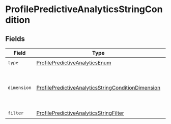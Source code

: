 # ProfilePredictiveAnalyticsStringCondition


## Fields

| Field                                                                                                                               | Type                                                                                                                                | Required                                                                                                                            | Description                                                                                                                         |
| ----------------------------------------------------------------------------------------------------------------------------------- | ----------------------------------------------------------------------------------------------------------------------------------- | ----------------------------------------------------------------------------------------------------------------------------------- | ----------------------------------------------------------------------------------------------------------------------------------- |
| `type`                                                                                                                              | [ProfilePredictiveAnalyticsEnum](../../models/components/ProfilePredictiveAnalyticsEnum.md)                                         | :heavy_check_mark:                                                                                                                  | N/A                                                                                                                                 |
| `dimension`                                                                                                                         | [ProfilePredictiveAnalyticsStringConditionDimension](../../models/components/ProfilePredictiveAnalyticsStringConditionDimension.md) | :heavy_check_mark:                                                                                                                  | Dimension for string profile predictive analytics conditions.                                                                       |
| `filter`                                                                                                                            | [ProfilePredictiveAnalyticsStringFilter](../../models/components/ProfilePredictiveAnalyticsStringFilter.md)                         | :heavy_check_mark:                                                                                                                  | N/A                                                                                                                                 |